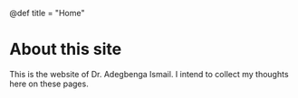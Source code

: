 @def title = "Home"

# About this site

This is the website of Dr. Adegbenga Ismail.
I intend to collect my thoughts here on these pages.
